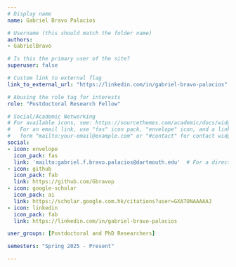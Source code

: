 ```yaml
---
# Display name
name: Gabriel Bravo Palacios

# Username (this should match the folder name)
authors:
- GabrielBravo

# Is this the primary user of the site?
superuser: false

# Custom link to external flag
link_to_external_url: "https://linkedin.com/in/gabriel-bravo-palacios"

# Abusing the role tag for interests
role: "Postdoctoral Research Fellow"

# Social/Academic Networking
# For available icons, see: https://sourcethemes.com/academic/docs/widgets/#icons
#   For an email link, use "fas" icon pack, "envelope" icon, and a link in the
#   form "mailto:your-email@example.com" or "#contact" for contact widget.
social:
- icon: envelope
  icon_pack: fas
  link: 'mailto:gabriel.f.bravo.palacios@dartmouth.edu'  # For a direct email link, use "mailto:test@example.org".
- icon: github
  icon_pack: fab
  link: https://github.com/Gbravop
- icon: google-scholar
  icon_pack: ai
  link: https://scholar.google.com.hk/citations?user=GXATONAAAAAJ
- icon: linkedin
  icon_pack: fab
  link: https://linkedin.com/in/gabriel-bravo-palacios

user_groups: [Postdoctoral and PhD Researchers]

semesters: "Spring 2025 - Present"

---
```

